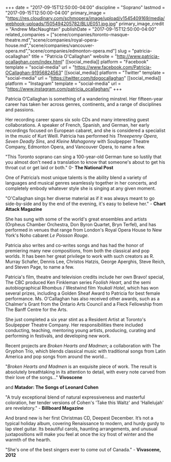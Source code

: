 +++
date = "2017-09-15T12:50:00-04:00"
discipline = "Soprano"
lastmod = "2017-09-15T12:50:00-04:00"
primary_image = "https://res.cloudinary.com/schmopera/image/upload/v1545409169/media/webhook-uploads/1505494205782/BLUE051.jpg.jpg"
primary_image_credit = "Andrew MacNaughtan"
publishDate = "2017-09-15T12:50:00-04:00"
related_companies = ["scene/companies/toronto-masque-theatre.md","scene/companies/royal-opera-house.md","scene/companies/vancouver-opera.md","scene/companies/edmonton-opera.md"]
slug = "patricia-ocallaghan"
title = "Patricia O&#039;Callaghan"
website = "http://www.patricia-ocallaghan.com/index.html"
[[social_media]]
platform = "Facebook"
template = "social-media"
url = "https://www.facebook.com/Patricia-OCallaghan-91956824563"
[[social_media]]
platform = "Twitter"
template = "social-media"
url = "https://twitter.com/tdogocallaghan"
[[social_media]]
platform = "Instagram"
template = "social-media"
url = "https://www.instagram.com/patricia_ocallaghan/"
+++

Patricia O’Callaghan is something of a wandering minstrel. Her fifteen-year career has taken her across genres, continents, and a range of disciplines and passions.

Her recording career spans six solo CDs and many interesting guest collaborations. A speaker of French, Spanish, and German, her early recordings focused on European cabaret, and she is considered a specialist in the music of Kurt Weill. Patricia has performed his *Threepenny Opera*, *Seven Deadly Sins*, and *Kleine Mahagonny* with Soulpepper Theatre Company, Edmonton Opera, and Vancouver Opera, to name a few.

"This Toronto soprano can sing a 100-year-old German tune so lustily that you almost don't need a translation to know that someone's about to get his throat cut or get laid or both." 0- **The National Post**

One of Patricia’s most unique talents is the ability blend a variety of languages and musical genres seamlessly together in her concerts, and completely embody whatever style she is singing at any given moment.

"O'Callaghan sings her diverse material as if it was always meant to go side-by-side and by the end of the evening, it's easy to believe her." - **Chart Attack Magazine**

She has sung with some of the world's great ensembles and artists (Orpheus Chamber Orchestra, Don Byron Quartet, Bryn Terfel), and has performed in venues that range from London's Royal Opera House to New York's Noho cabaret *Le Poisson Rouge*.

Patricia also writes and co-writes songs and has had the honor of premiering many new compositions, from both the classical and pop worlds. It has been her great privilege to work with such creators as R. Murray Schafer, Dennis Lee, Christos Hatzis, George Aperghis, Steve Reich, and Steven Page, to name a few.

Patricia's film, theatre and television credits include her own Bravo! special, The CBC produced Ken Finkleman series *Foolish Heart*, and the semi autobiographical Rhombus / Westwind film *Youkali Hotel*, which has won several prizes, including a Golden Sheaf Award to Patricia for best female performance. Ms. O'Callaghan has also received other awards, such as a Chalmer's Grant from the Ontario Arts Council and a Fleck Fellowship from The Banff Centre for the Arts.

She just completed a six year stint as a Resident Artist at Toronto's Soulpepper Theatre Company. Her responsibilities there included conducting, teaching, mentoring young artists, producing, curating and performing in festivals, and developing new work.

Recent projects are *Broken Hearts and Madmen*; a collaboration with The Gryphon Trio, which blends classical music with traditional songs from Latin America and pop songs from around the world...

"*Broken Hearts and Madmen* is an exquisite piece of work. The result is absolutely breathtaking in its attention to detail, with every note carved from their love of the songs..." **Vivoscene** 

and **Matador: The Songs of Leonard Cohen**

"A truly exceptional blend of natural expressiveness and masterful coloration, her tender versions of Cohen's 'Take this Waltz' and 'Hallelujah' are revelatory." - **Billboard Magazine**

And brand new is her first Christmas CD, Deepest December. It’s not a typical holiday album, covering Renaissance to modern, and hurdy gurdy to lap steel guitar. Its beautiful carols, haunting arrangements, and unusual juxtapositions will make you feel at once the icy frost of winter and the warmth of the hearth.

"She's one of the best singers ever to come out of Canada." - **Vivascene, 2012**
